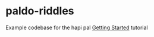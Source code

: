 # paldo-riddles
Example codebase for the hapi pal [Getting Started](https://hapipal.com/getting-started) tutorial
